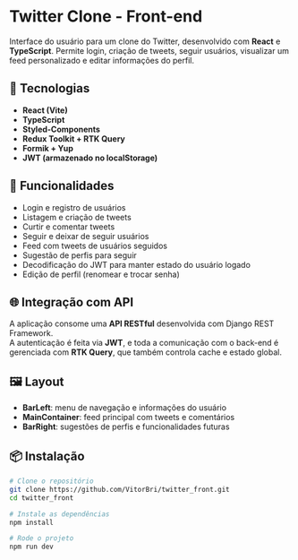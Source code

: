 # Twitter Clone - Front-end

Interface do usuário para um clone do Twitter, desenvolvido com **React** e **TypeScript**. Permite login, criação de tweets, seguir usuários, visualizar um feed personalizado e editar informações do perfil.

## 🔧 Tecnologias

- **React (Vite)**
- **TypeScript**
- **Styled-Components**
- **Redux Toolkit + RTK Query**
- **Formik + Yup**
- **JWT (armazenado no localStorage)**

## 🚀 Funcionalidades

- Login e registro de usuários  
- Listagem e criação de tweets  
- Curtir e comentar tweets  
- Seguir e deixar de seguir usuários  
- Feed com tweets de usuários seguidos  
- Sugestão de perfis para seguir  
- Decodificação do JWT para manter estado do usuário logado  
- Edição de perfil (renomear e trocar senha)  

## 🌐 Integração com API

A aplicação consome uma **API RESTful** desenvolvida com Django REST Framework.  
A autenticação é feita via **JWT**, e toda a comunicação com o back-end é gerenciada com **RTK Query**, que também controla cache e estado global.

## 🖼️ Layout

- **BarLeft**: menu de navegação e informações do usuário  
- **MainContainer**: feed principal com tweets e comentários  
- **BarRight**: sugestões de perfis e funcionalidades futuras  

## 📦 Instalação

```bash
# Clone o repositório
git clone https://github.com/VitorBri/twitter_front.git
cd twitter_front

# Instale as dependências
npm install

# Rode o projeto
npm run dev

